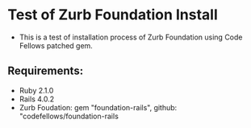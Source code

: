 Test of Zurb Foundation Install
===============================

* This is a test of installation process of Zurb Foundation
    using Code Fellows patched gem.


Requirements:
-------------

* Ruby 2.1.0
* Rails 4.0.2
* Zurb Foudation: gem "foundation-rails", github: "codefellows/foundation-rails 
